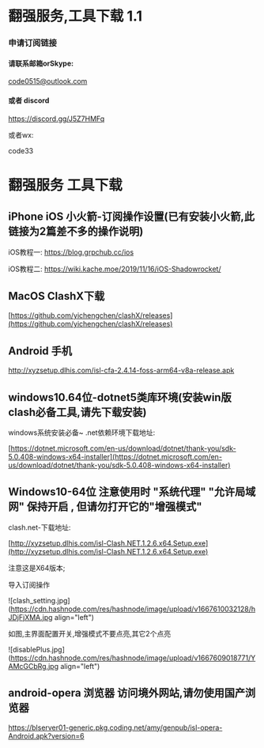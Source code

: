 # 翻强服务,工具下载 1.1

### 申请订阅链接

#### 请联系邮箱orSkype:

code0515@outlook.com

#### 或者 discord

https://discord.gg/J5Z7HMFq

或者wx:

code33

# 翻强服务 工具下载

## iPhone iOS 小火箭-订阅操作设置(已有安装小火箭,此链接为2篇差不多的操作说明)

iOS教程一: https://blog.grpchub.cc/ios

iOS教程二: https://wiki.kache.moe/2019/11/16/iOS-Shadowrocket/

## MacOS ClashX下载

[https://github.com/yichengchen/clashX/releases](https://github.com/yichengchen/clashX/releases)

## Android 手机

http://xyzsetup.dlhis.com/isl-cfa-2.4.14-foss-arm64-v8a-release.apk

## windows10.64位-dotnet5类库环境(安装win版clash必备工具,请先下载安装)

windows系统安装必备~ .net依赖环境下载地址:

[https://dotnet.microsoft.com/en-us/download/dotnet/thank-you/sdk-5.0.408-windows-x64-installer](https://dotnet.microsoft.com/en-us/download/dotnet/thank-you/sdk-5.0.408-windows-x64-installer)

## Windows10-64位 注意使用时 "系统代理" "允许局域网" 保持开启 , 但请勿打开它的"增强模式"

clash.net-下载地址:

[http://xyzsetup.dlhis.com/isl-Clash.NET.1.2.6.x64.Setup.exe](http://xyzsetup.dlhis.com/isl-Clash.NET.1.2.6.x64.Setup.exe)

注意这是X64版本;

导入订阅操作

![clash_setting.jpg](https://cdn.hashnode.com/res/hashnode/image/upload/v1667610032128/hJDjFjXMA.jpg align="left")

如图,主界面配置开关,增强模式不要点亮,其它2个点亮

![disablePlus.jpg](https://cdn.hashnode.com/res/hashnode/image/upload/v1667609018771/YAMcGCbRg.jpg align="left")

## android-opera 浏览器 访问境外网站,请勿使用国产浏览器

https://blserver01-generic.pkg.coding.net/amy/genpub/isl-opera-Android.apk?version=6